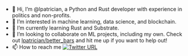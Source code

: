- 👋 Hi, I’m @lpatrician, a Python and Rust developer with experience in politics and non-profits.
- 👀 I’m interested in machine learning, data science, and blockchain.
- 🌱 I’m currently learning Rust and Substrate.
- 💞️ I’m looking to collaborate on ML projects, including my own. Check out [lpatrician/better_bars](https://github.com/lpatrician/better_bars) and hit me up if you want to help out!
- 📫 How to reach me [![Twitter URL](https://img.shields.io/twitter/url/https/twitter.com/LeoPatrician.svg?style=social&label=Follow%20%40LeoPatrician)](https://twitter.com/leopatrician)


<!---
lpatrician/lpatrician is a ✨ special ✨ repository because its `README.md` (this file) appears on your GitHub profile.
You can click the Preview link to take a look at your changes.
--->
